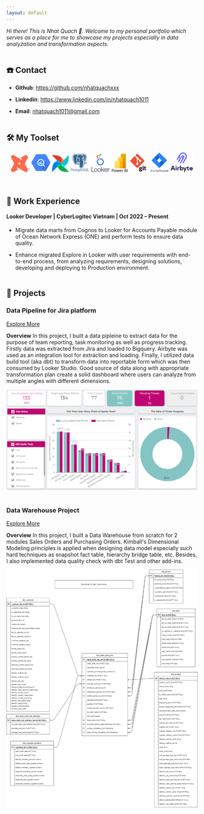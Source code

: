 ```yaml
---
layout: default
---
```


_Hi there! This is Nhat Quach 👋. Welcome to my personal portfolio which serves as a place for me to showcase my projects especially in data analyzation and transformation aspects._
<br/><br/>

## ☎️ Contact

* **Github**: https://github.com/nhatquachxxx

* **Linkedin**: https://www.linkedin.com/in/nhatquach1011

* **Email**: nhatquach1011@gmail.com
<br/><br/>

## 🛠️ My Toolset

<p align="center">
    <img src="pictures\dbt.png" width="50" />
    <img src="pictures\google_bigquery.png" width="50" />
    <img src="pictures\airflow.png" width="45" />
    <img src="pictures\postgres.png" width="50" />
    <img src="pictures\looker.png" width="50" />
    <img src="pictures\power_bi.png" width="43" />
    <img src="pictures\git.png" width="50" />
    <img src="pictures\jira.png" width="50" />
    <img src="pictures\airbyte.png" width="60" />
</p>
<br/>

## 🏢 Work Experience

#### Looker Developer | CyberLogitec Vietnam | Oct 2022 – Present

* Migrate data marts from Cognos to Looker for Accounts Payable module of Ocean Network Express (ONE) and perform tests to ensure data quality.

* Enhance migrated Explore in Looker with user requirements with end-to-end process, from analyzing requirements, designing solutions, developing and deploying to Production environment.
<br/><br/>

## 📝 Projects

### Data Pipeline for Jira platform
<a href="https://github.com/clv-dev/jira-clv-transformation" target="_blank">Explore More
</a>

**Overview**
In this project, I built a data pipleine to extract data for the purpose of team reporting, task monitoring as well as progress tracking. Firstly data was extracted from Jira and loaded to Bigquery. Airbyte was used as an integration tool for extraction and loading. Finally, I utilized data build tool (aka dbt) to transform data into reportable form which was then consumed by Looker Studio. Good source of data along with appropriate transformation plan create a solid dashboard where users can analyze from multiple angles with different dimensions.

 ![Jira Dashboard](pictures\jira_dashboard.png)
<br/><br/>
### Data Warehouse Project 
<a href="https://github.com/nhatquachxxx/data-warehouse-course" target="_blank">Explore More
</a>

**Overview**
In this project, I built a Data Warehouse from scratch for 2 modules Sales Orders and Purchasing Orders. Kimball's Dimensional Modeling principles is applied when designing data model especially such hard techniques as snapshot fact table, hierarchy bridge table, etc. Besides, I also implemented data quality check with dbt Test and other add-ins.

![A picture about diagram](pictures\sales_order_model.png)
